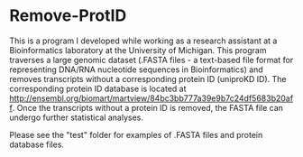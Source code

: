 # Remove-ProtID

This is a program I developed while working as a research assistant at a Bioinformatics laboratory at the University of Michigan. This program traverses a large genomic dataset (.FASTA files - a text-based file format for representing DNA/RNA nucleotide sequences in Bioinformatics) and removes transcripts without a corresponding protein ID (uniproKD ID). The corresponding protein ID database is located at http://ensembl.org/biomart/martview/84bc3bb777a39e9b7c24df5683b20aff. Once the transcripts without a protein ID is removed, the FASTA file can undergo further statistical analyses.

Please see the "test" folder for examples of .FASTA files and protein database files. 
